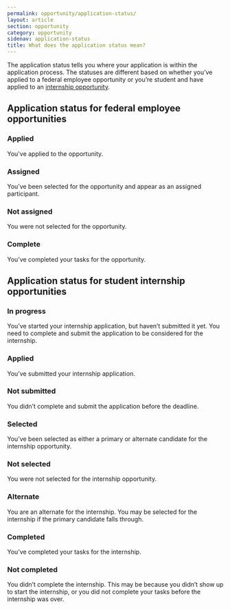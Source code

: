 ```yaml
---
permalink: opportunity/application-status/
layout: article
section: opportunity
category: opportunity
sidenav: application-status
title: What does the application status mean?
---
```

The application status tells you where your application is within the application process. The statuses are different based on whether you’ve applied to a federal employee opportunity or you’re student and have applied to an [internship opportunity](#application-status-for-student-internship-opportunities).

## Application status for federal employee opportunities

### Applied
You've applied to the opportunity.

### Assigned
You’ve been selected for the opportunity and appear as an assigned participant. 

### Not assigned
You were not selected for the opportunity.

### Complete
You’ve completed your tasks for the opportunity. 

## Application status for student internship opportunities

### In progress
You’ve started your internship application, but haven’t submitted it yet. You need to complete and submit the application to be considered for the internship.

### Applied
You’ve submitted your internship application.

### Not submitted
You didn’t complete and submit the application before the deadline.

### Selected
You’ve been selected as either a primary or alternate candidate for the internship opportunity.

### Not selected
You were not selected for the internship opportunity.

### Alternate
You are an alternate for the internship. You may be selected for the internship if the primary candidate falls through.

### Completed
You’ve completed your tasks for the internship.

### Not completed
You didn’t complete the internship. This may be because you didn’t show up to start the internship, or you did not complete your tasks before the internship was over.

